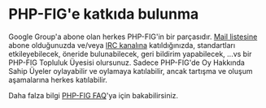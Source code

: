 # PHP-FIG'e katkıda bulunma

Google Group'a abone olan herkes PHP-FIG'in bir parçasıdır. 
[Mail listesine](http://groups.google.com/group/php-fig/) abone olduğunuzda 
ve/veya [IRC kanalına](http://www.php-fig.org/irc/) katıldığınızda, 
standartları etkileyebilecek, öneride bulunabilecek, geri bildirim yapabilecek, 
...vs bir PHP-FIG Topluluk Üyesisi olursunuz. Sadece PHP-FIG'de Oy Hakkında Sahip 
Üyeler oylayabilir ve oylamaya katılabilir, ancak tartışma ve oluşum aşamalarına 
herkes katılabilir.

Daha falza bilgi [PHP-FIG FAQ](http://www.php-fig.org/faq/)'ya için bakabilirsiniz. 
